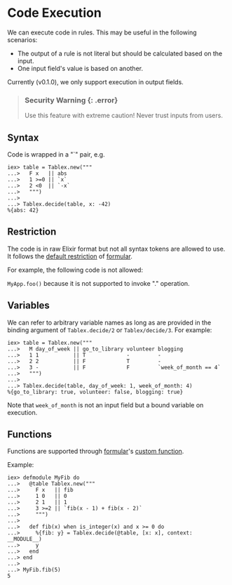# Code Execution

We can execute code in rules. This may be useful in the following scenarios:

- The output of a rule is not literal but should be calculated based on the input.
- One input field's value is based on another.

Currently (v0.1.0), we only support execution in output fields.

> ### Security Warning {: .error}
> Use this feature with extreme caution! Never trust inputs from users.

## Syntax

Code is wrapped in a "\`" pair, e.g.

    iex> table = Tablex.new("""
    ...>   F x   || abs
    ...>   1 >=0 || `x`
    ...>   2 <0  || `-x`
    ...>   """)
    ...>
    ...> Tablex.decide(table, x: -42)
    %{abs: 42}

## Restriction

The code is in raw Elixir format but not all syntax tokens are allowed to use. It follows the [default restriction](https://hexdocs.pm/formular/Formular.html#module-kernel-functions-and-macros) of [formular][].

For example, the following code is not allowed:

`MyApp.foo()` because it is not supported to invoke "." operation.

## Variables

We can refer to arbitrary variable names as long as are provided in the binding argument of `Tablex.decide/2` or `Tablex/decide/3`. For example:

    iex> table = Tablex.new("""
    ...>   M day_of_week || go_to_library volunteer blogging
    ...>   1 1           || T             -         -
    ...>   2 2           || F             T         -
    ...>   3 -           || F             F         `week_of_month == 4`
    ...>   """)
    ...>
    ...> Tablex.decide(table, day_of_week: 1, week_of_month: 4)
    %{go_to_library: true, volunteer: false, blogging: true}

Note that `week_of_month` is not an input field but a bound variable on execution.

## Functions

Functions are supported through [formular][]'s [custom function](https://hexdocs.pm/formular/Formular.html#module-custom-functions).

Example:

    iex> defmodule MyFib do
    ...>   @table Tablex.new("""
    ...>     F x   || fib
    ...>     1 0   || 0
    ...>     2 1   || 1
    ...>     3 >=2 || `fib(x - 1) + fib(x - 2)`
    ...>     """)
    ...>
    ...>   def fib(x) when is_integer(x) and x >= 0 do
    ...>     %{fib: y} = Tablex.decide(@table, [x: x], context: __MODULE__)
    ...>     y
    ...>   end
    ...> end
    ...>
    ...> MyFib.fib(5)
    5

[Formular]: https://github.com/qhwa/formular
